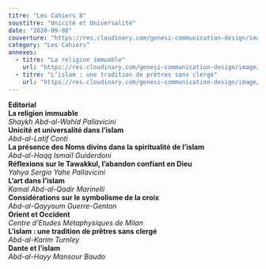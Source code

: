 ```yaml
---
titre: "Les Cahiers 8"
soustitre: "Unicité et Universalité"
date: "2020-09-08"
couverture: "https://res.cloudinary.com/genesi-communication-design/image/upload/v1606125410/ihei/couvertures/c08_vlhiv3.jpg"
category: "Les Cahiers"
annexes:
  - titre: "La religion immuable"
    url: "https://res.cloudinary.com/genesi-communication-design/image/upload/v1606736142/ihei/PDF/Les%20Cahiers/Les%20Cahiers%208/La-religion-immuable_i7apso.pdf"
  - titre: "L’islam : une tradition de prêtres sans clergé"
    url: "https://res.cloudinary.com/genesi-communication-design/image/upload/v1606736142/ihei/PDF/Les%20Cahiers/Les%20Cahiers%208/L-islam-une-tradition_tquvbu.pdf"
---
```


**Editorial**</br>
**La religion immuable**</br>
*Shaykh Abd-al-Wahid Pallavicini*</br>
**Unicité et universalité dans l’islam**</br>
*Abd-al-Latif Conti*</br>
**La présence des Noms divins dans la spiritualité de l’islam**</br>
*Abd-al-Haqq Ismaïl Guiderdoni*</br>
**Réflexions sur le Tawakkul, l’abandon confiant en Dieu**</br>
*Yahya Sergio Yahe Pallavicini*</br>
**L’art dans l’islam**</br>
*Kamal Abd-al-Qadir Marinelli*</br>
**Considérations sur le symbolisme de la croix**</br>
*Abd-al-Qayyoum Guerre-Genton*</br>
**Orient et Occident**</br>
*Centre d’Etudes Métaphysiques de Milan*</br>
**L’islam&nbsp;: une tradition de prêtres sans clergé**</br>
*Abd-al-Karim Turnley*</br>
**Dante et l’islam**</br>
*Abd-al-Hayy Mansour Baudo*</br>
